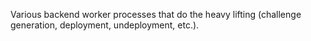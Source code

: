 Various backend worker processes that do the heavy lifting (challenge
generation, deployment, undeployment, etc.).
